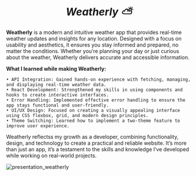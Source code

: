 # <h1 align="center"><strong><em>Weatherly ⛅</em></strong></h1>


**Weatherly** is a modern and intuitive weather app that provides real-time weather updates and insights for any location. Designed with a focus on usability and aesthetics, it ensures you stay informed and prepared, no matter the conditions. Whether you’re planning your day or just curious about the weather, Weatherly delivers accurate and accessible information.

**What I learned while making Weatherly:**

    • API Integration: Gained hands-on experience with fetching, managing, and displaying real-time weather data.
    • React Development: Strengthened my skills in using components and hooks to create interactive interfaces.
    • Error Handling: Implemented effective error handling to ensure the app stays functional and user-friendly.
    • UI/UX Design: Focused on creating a visually appealing interface using CSS flexbox, grid, and modern design principles.
    • Theme Switching: Learned how to implement a two-theme feature to improve user experience.

Weatherly reflectss my growth as a developer, combining functionality, design, and technology to create a practical and reliable website. It’s more than just an app, it’s a testament to the skills and knowledge I’ve developed while working on real-world projects.

![presentation_weatherly](https://github.com/user-attachments/assets/6dbf61fe-45a2-4b8e-99c9-ae03453d7198)


